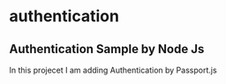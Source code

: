 # authentication
Authentication Sample by Node Js 
------------------------------------
In this projecet I am adding Authentication by Passport.js 
